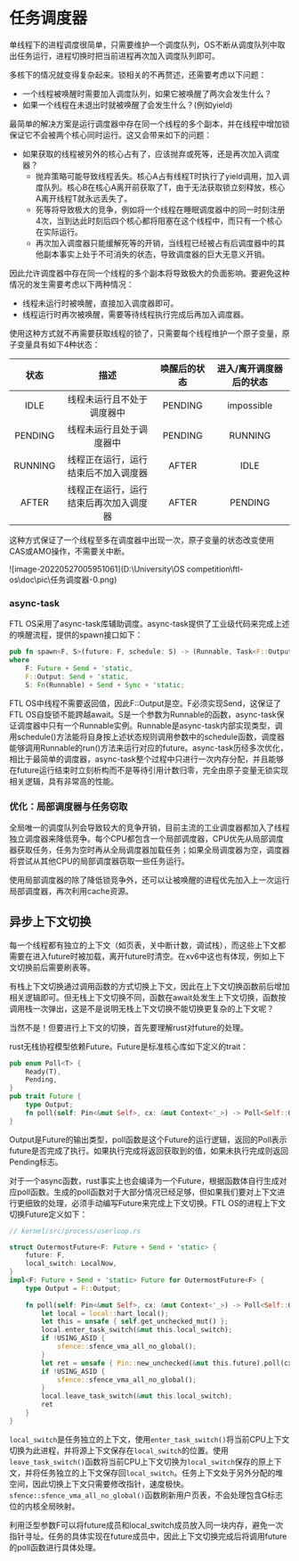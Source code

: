 # 任务调度器

单线程下的进程调度很简单，只需要维护一个调度队列，OS不断从调度队列中取出任务运行，进程切换时把当前进程再次加入调度队列即可。

多核下的情况就变得复杂起来。锁相关的不再赘述，还需要考虑以下问题：

* 一个线程被唤醒时需要加入调度队列，如果它被唤醒了两次会发生什么？
* 如果一个线程在未退出时就被唤醒了会发生什么？(例如yield)

最简单的解决方案是运行调度器中存在同一个线程的多个副本，并在线程中增加锁保证它不会被两个核心同时运行。这又会带来如下的问题：

* 如果获取的线程被另外的核心占有了，应该抛弃或死等，还是再次加入调度器？
  * 抛弃策略可能导致线程丢失。核心A占有线程T时执行了yield调用，加入调度队列。核心B在核心A离开前获取了T，由于无法获取锁立刻释放，核心A离开线程T就永远丢失了。
  * 死等将导致极大的竞争，例如将一个线程在睡眠调度器中的同一时刻注册4次，当到达此时刻后四个核心都将阻塞在这个线程中，而只有一个核心在实际运行。
  * 再次加入调度器只能缓解死等的开销，当线程已经被占有后调度器中的其他副本事实上处于不可消失的状态，导致调度器的巨大无意义开销。

因此允许调度器中存在同一个线程的多个副本将导致极大的负面影响。要避免这种情况的发生需要考虑以下两种情况：

* 线程未运行时被唤醒，直接加入调度器即可。
* 线程运行时再次被唤醒，需要等待线程执行完成后再加入调度器。

使用这种方式就不再需要获取线程的锁了，只需要每个线程维护一个原子变量，原子变量具有如下4种状态：

|  状态   |                  描述                  | 唤醒后的状态 | 进入/离开调度器后的状态 |
| :-----: | :------------------------------------: | :----------: | :---------------------: |
|  IDLE   |       线程未运行且不处于调度器中       |   PENDING    |       impossible        |
| PENDING |        线程未运行且处于调度器中        |   PENDING    |         RUNNING         |
| RUNNING |  线程正在运行，运行结束后不加入调度器  |    AFTER     |          IDLE           |
|  AFTER  | 线程正在运行，运行结束后再次加入调度器 |    AFTER     |         PENDING         |

这种方式保证了一个线程至多在调度器中出现一次，原子变量的状态改变使用CAS或AMO操作，不需要关中断。

![image-20220527005951061](D:\University\OS competition\ftl-os\doc\pic\任务调度器-0.png)

### async-task

FTL OS采用了async-task库辅助调度。async-task提供了工业级代码来完成上述的唤醒流程，提供的spawn接口如下：

```rust
pub fn spawn<F, S>(future: F, schedule: S) -> (Runnable, Task<F::Output>)
where
    F: Future + Send + 'static,
    F::Output: Send + 'static,
    S: Fn(Runnable) + Send + Sync + 'static;
```

FTL OS中线程不需要返回值，因此F::Output是空。F必须实现Send，这保证了FTL OS自旋锁不能跨越await。S是一个参数为Runnable的函数，async-task保证调度器中只有一个Runnable实例。Runnable是async-task内部实现类型，调用schedule()方法能将自身按上述状态规则调用参数中的schedule函数，调度器能够调用Runnable的run()方法来运行对应的future。async-task历经多次优化，相比于最简单的调度器，async-task整个过程中只进行一次内存分配，并且能够在future运行结束时立刻析构而不是等待引用计数归零，完全由原子变量无锁实现相关逻辑，具有非常高的性能。

### 优化：局部调度器与任务窃取

全局唯一的调度队列会导致较大的竞争开销，目前主流的工业调度器都加入了线程独立调度器来降低竞争。每个CPU都包含一个局部调度器，CPU优先从局部调度器获取任务，任务为空时再从全局调度器加载任务；如果全局调度器为空，调度器将尝试从其他CPU的局部调度器窃取一些任务运行。

使用局部调度器的除了降低锁竞争外，还可以让被唤醒的进程优先加入上一次运行局部调度器，再次利用cache资源。

## 异步上下文切换

每一个线程都有独立的上下文（如页表，关中断计数，调试栈），而这些上下文都需要在进入future时被加载，离开future时清空。在xv6中这也有体现，例如上下文切换前后需要刷表等。

有栈上下文切换通过调用函数的方式切换上下文，因此在上下文切换函数前后增加相关逻辑即可。但无栈上下文切换不同，函数在await处发生上下文切换，函数按调用栈一次弹出，这是不是说明无栈上下文切换不能切换更复杂的上下文呢？

当然不是！但要进行上下文的切换，首先要理解rust对future的处理。

rust无栈协程模型依赖Future。Future是标准核心库如下定义的trait：

```rust
pub enum Poll<T> {
    Ready(T),
    Pending,
}
pub trait Future {
    type Output;
    fn poll(self: Pin<&mut Self>, cx: &mut Context<'_>) -> Poll<Self::Output>;
}
```

Output是Future的输出类型，poll函数是这个Future的运行逻辑，返回的Poll表示future是否完成了执行。如果执行完成将返回获取到的值，如果未执行完成则返回Pending标志。

对于一个async函数，rust事实上也会编译为一个Future，根据函数体自行生成对应poll函数。生成的poll函数对于大部分情况已经足够，但如果我们要对上下文进行更细致的处理，必须手动编写Future来完成上下文切换。FTL OS的进程上下文切换Future定义如下：

```rust
// kernel/src/process/userloop.rs

struct OutermostFuture<F: Future + Send + 'static> {
    future: F,
    local_switch: LocalNow,
}
impl<F: Future + Send + 'static> Future for OutermostFuture<F> {
    type Output = F::Output;
    
    fn poll(self: Pin<&mut Self>, cx: &mut Context<'_>) -> Poll<Self::Output> {
        let local = local::hart_local();
        let this = unsafe { self.get_unchecked_mut() };
        local.enter_task_switch(&mut this.local_switch);
        if !USING_ASID {
            sfence::sfence_vma_all_no_global();
        }
        let ret = unsafe { Pin::new_unchecked(&mut this.future).poll(cx) };
        if !USING_ASID {
            sfence::sfence_vma_all_no_global();
        }
        local.leave_task_switch(&mut this.local_switch);
        ret
    }
}
```

`local_switch`是任务独立的上下文，使用`enter_task_switch()`将当前CPU上下文切换为此进程，并将源上下文保存在`local_switch`的位置。使用`leave_task_switch()`函数将当前CPU上下文切换为`local_switch`保存的原上下文，并将任务独立的上下文保存回`local_switch`。任务上下文处于另外分配的堆空间，因此切换上下文只需要修改指针，速度极快。`sfence::sfence_vma_all_no_global()`函数刷新用户页表，不会处理包含G标志位的内核全局映射。

利用泛型参数F可以将future成员和local_switch成员放入同一块内存，避免一次指针寻址。任务的具体实现在future成员中，因此上下文切换完成后将调用future的poll函数进行具体处理。
